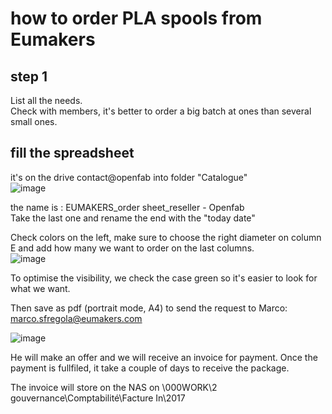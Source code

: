 # how to order PLA spools from Eumakers

## step 1
List all the needs.  
Check with members, it's better to order a big batch at ones than several small ones. 

## fill the spreadsheet
it's on the drive contact@openfab into folder "Catalogue"  
![image](https://user-images.githubusercontent.com/12049360/30801132-8f1c8ed0-a1e2-11e7-81e6-315dc01a7ab9.png)  

the name is : EUMAKERS_order sheet_reseller - Openfab  
Take the last one and rename the end with the "today date"

Check colors on the left, make sure to choose the right diameter on column E and add how many we want to order on the last columns.  
![image](https://user-images.githubusercontent.com/12049360/30801247-fcae21e8-a1e2-11e7-890b-b252e7d8f75b.png)  

To optimise the visibility, we check the case green so it's easier to look for what we want.  

Then save as pdf (portrait mode, A4) to send the request to Marco: marco.sfregola@eumakers.com   

![image](https://user-images.githubusercontent.com/12049360/30849300-275eb9ce-a2a2-11e7-9ef1-637c9c097203.png)


He will make an offer and we will receive an invoice for payment. 
Once the payment is fullfiled, it take a couple of days to receive the package.

The invoice will store on the NAS on \000WORK\2 gouvernance\Comptabilité\Facture In\2017

